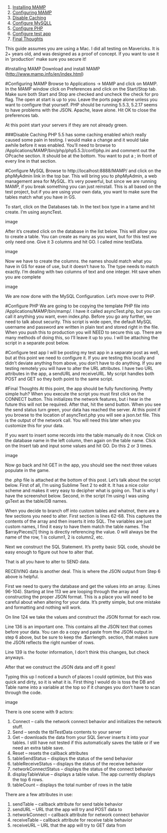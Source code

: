 1. [Installing MAMP](#installing-mamp)
2. [Configuring MAMP](#configuring-mamp)
  1. [Disable Caching](#disable-caching)
3. [Configure MySQLL](#configure-mysql)
4. [Configure PHP](#configure-php)
5. [Configure test app](#configure-test-app)
6. [Final Thoughts](#final-thoughts)

This guide assumes you are using a Mac. I did all testing on Mavericks. It is 2+ years old, and was designed as a proof of concept. If you want to use it in 'production' make sure you secure it!

#Installing MAMP
Download and install MAMP (http://www.mamp.info/en/index.html)

#Configuring MAMP
Browse to Applications -> MAMP and click on MAMP. In the MAMP window click on Preferences and click on the Start/Stop tab. Make sure both Start and Stop are checked and uncheck the check for pro flag. The open at start is up to you. Leave the ports page alone unless you want to configure that yourself. PHP should be running 5.5.3, 5.2.17 seems to have problems with the JSON. Apache, leave alone. Hit OK to close the preferences tab.

At this point start your servers if they are not already green.

###Disable Caching
PHP 5.5 has some caching enabled which really caused some pain in testing. I would make a change and it would take awhile before it was enabled. You’ll need to browse to /Applications/MAMP/bin/php/php5.5.3/conf/php.ini and comment out the OPcache section. It should be at the bottom. You want to put a ; in front of every line in that section.

#Configure MySQL
Browse to http://localhost:8888/MAMP/ and click on the phpMyAdmin link in the top bar. This will bring you to phpMyAdmin, a web management area for MySQL. It’s very powerful, but since we are running MAMP, if you break something you can just reinstall. This is all based on the test project, but if you are using your own data, you want to make sure the tables match what you have in GS.

To start, click on the Databases tab. In the text box type in a tame and hit create. I’m using asyncTest.

image

After it’s created click on the database in the list below. This will allow you to create a table. You can create as many as you want, but for this test we only need one. Give it 3 columns and hit GO. I called mine testData.

image

Now we have to create the columns. the names should match what you have in GS for ease of use, but it doesn’t have to. The type needs to match exactly. I’m dealing with two columns of text and one integer. Hit save when you are complete

image

We are now done with the MySQL Configuration. Let’s move over to PHP.

#Configure PHP
We are going to be copying the template PHP file into /Applications/MAMP/bin/mamp/. I have it called asyncTest.php, but you can call it anything you want, even index.php. Before you go any further, we need to talk about security. This script is wide open, the default MySQL username and password are written in plain text and stored right in the file. When you push this to production you will NEED to secure this up. There are many methods of doing this, so I’ll leave it up to you. I will be attaching the script in a separate post below.

#Configure test app
I will be posting my test app in a separate post as well, but at this point we need to configure it. If you are testing this locally and didn’t deviate anything from above, you don’t have to do anything. If you are testing remotely you will have to alter the URL attributes. I have two URL attributes in the app, a sendURL and receiveURL. My script handles both POST and GET so they both point to the same script.

#Final Thoughts
At this point, the app should be fully functioning. Pretty simple huh? When you execute the script you must first click on the CONNECT button. This initializes the network features, but i hear in the future this will not be required. After that, hit the send button. When you see the send status turn green, your data has reached the server. At this point if you browse to the location of asyncText.php you will see a json.txt file. This is the output of the network call. You will need this later when you customize this for your data.

If you want to insert some records into the table manually do it now. Click on the database name in the left column, then again on the table name. Click on the Insert tab and input some values and hit GO. Do this 2 or 3 times.

image

Now go back and hit GET in the app, you should see the next three values populate in the game.

the .php file is attached at the bottom of this post. Let’s talk about the script below. First of all, I’m using Sublime Text 2 to edit it. It has a nice color scheme and makes it very easy to decipher what is going on. That is why I have the screenshot below. Second, in the script I’m using I was using gsText as the table/DB names.

When you decide to branch off into custom tables and whatnot, there are a few sections you need to alter. First section is lines 62-68. This captures the contents of the array and then inserts it into SQL. The variables are just custom names, I find it easy to have them match the table names. The $arrayPieces[1] thing is directly referencing the value. 0 will always be the name of the row, 1 is column1, 2 is column2, etc.

Next we construct the SQL Statement. It’s pretty basic SQL code, should be easy enough to figure out how to alter that.

That is all you have to alter to SEND data.

RECEIVING data is another deal. This is where the JSON output from Step 6 above is helpful.

First we need to query the database and get the values into an array. (Lines 96-104). Starting at line 113 we are looping through the array and constructing the proper JSON format. This is a place you will need to be careful about when altering for your data. It’s pretty simple, but one mistake and formatting and nothing will work.

On line 124 we take the values and construct the JSON format for each row.

Line 136 is an important one. This contains all the JSON text that comes before your data. You can do a copy and paste from the JSON output in step 6 above, but be sure to keep the .$arrlength. section, that makes sure the JSON reflects the right number of rows.

Line 139 is the footer information, I don’t think this changes, but check anyways.

After that we construct the JSON data and off it goes!

Typing this up I noticed a bunch of places I could optimize, but this was quick and dirty, so it is what it is. First thing I would do is toss the DB and Table name into a variable at the top so if it changes you don’t have to scan through the code.

image

There is one scene with 9 actors:

1. Connect – calls the network connect behavior and initializes the network stuff.
2. Send – sends the tblTestData contents to your server
3. Get – downloads the data from your SQL Server inserts it into your tables. I still have not tested if this automatically saves the table or if we need an extra table save.
4. Reset – resets the callback attributes
5. tableSendStatus – displays the status of the send behavior
6. tableReceiveStatus – displays the status of the receive behavior
7. networkConnectStatus – displays the status of the connect behavior
8. displayTableValue – displays a table value. The app currently displays the top 6 rows.
9. tableCount – displays the total number of rows in the table

There are a few attributes in use:

1. sendTable – callback attribute for send table behavior
2. sendURL – URL that the app will try and POST data to
3. networkConnect – callback attribute for network connect behavior
4. receiveTable – callback attribute for receive table behavior
4. receiveURL – URL that the app will try to GET data from

